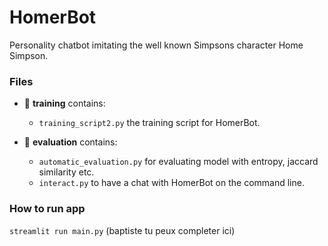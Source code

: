 # HomerBot
Personality chatbot imitating the well known Simpsons character Home Simpson.

### Files
- 📁 <b>training</b> contains:

  - `training_script2.py` the training script for HomerBot.


- 📁 <b>evaluation</b> contains:

  - `automatic_evaluation.py` for evaluating model with entropy, jaccard similarity etc.
  - `interact.py` to have a chat with HomerBot on the command line.


### How to run app
`streamlit run main.py` (baptiste tu peux completer ici)

